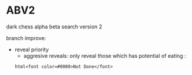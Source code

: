 # ABV2
dark chess alpha beta search version 2  
  
branch improve:  
* reveal priority  
    * aggresive reveals: only reveal those which has potential of eating :
    ```
    html<font color=#0000>Not Done</font>
    ```

    
